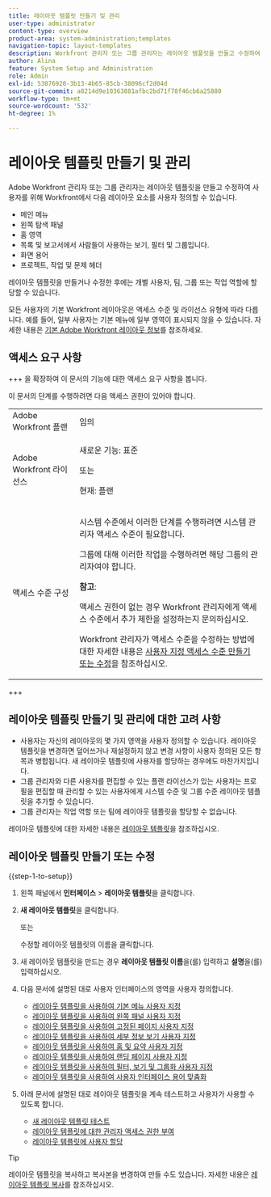 ```yaml
---
title: 레이아웃 템플릿 만들기 및 관리
user-type: administrator
content-type: overview
product-area: system-administration;templates
navigation-topic: layout-templates
description: Workfront 관리자 또는 그룹 관리자는 레이아웃 템플릿을 만들고 수정하여 사용자를 위해 Workfront의 레이아웃 요소를 사용자 정의할 수 있습니다.
author: Alina
feature: System Setup and Administration
role: Admin
exl-id: 53076920-3b13-4b65-85cb-38096cf2d04d
source-git-commit: a8214d9e10363881afbc2bd71f78f46cb6a25880
workflow-type: tm+mt
source-wordcount: '532'
ht-degree: 1%

---
```


# 레이아웃 템플릿 만들기 및 관리

<!--Audited: 12/2023-->

<!--
**DON'T DELETE, DRAFT OR HIDE THIS ARTICLE. IT IS LINKED TO THE PRODUCT, THROUGH THE CONTEXT SENSITIVE HELP LINKS.
-->

Adobe Workfront 관리자 또는 그룹 관리자는 레이아웃 템플릿을 만들고 수정하여 사용자를 위해 Workfront에서 다음 레이아웃 요소를 사용자 정의할 수 있습니다.

* 메인 메뉴
* 왼쪽 탐색 패널
* 홈 영역
* 목록 및 보고서에서 사람들이 사용하는 보기, 필터 및 그룹입니다.
* 화면 용어
* 프로젝트, 작업 및 문제 헤더

레이아웃 템플릿을 만들거나 수정한 후에는 개별 사용자, 팀, 그룹 또는 작업 역할에 할당할 수 있습니다.

모든 사용자의 기본 Workfront 레이아웃은 액세스 수준 및 라이선스 유형에 따라 다릅니다. 예를 들어, 일부 사용자는 기본 메뉴에 일부 영역이 표시되지 않을 수 있습니다. 자세한 내용은 [기본 Adobe Workfront 레이아웃 정보](../../../administration-and-setup/customize-workfront/use-layout-templates/about-the-default-wf-layout.md)를 참조하세요.

## 액세스 요구 사항

+++ 을 확장하여 이 문서의 기능에 대한 액세스 요구 사항을 봅니다.

이 문서의 단계를 수행하려면 다음 액세스 권한이 있어야 합니다.

<table style="table-layout:auto"> 
 <col> 
 <col> 
 <tbody> 
  <tr> 
   <td role="rowheader">Adobe Workfront 플랜</td> 
   <td>임의</td> 
  </tr> 
  <tr> 
   <td role="rowheader">Adobe Workfront 라이선스</td> 
   <td><p>새로운 기능: 표준</p>
   또는
   <p>현재: 플랜</p></td> 
  </tr> 
  <tr> 
   <td role="rowheader">액세스 수준 구성</td> 
   <td> <p>시스템 수준에서 이러한 단계를 수행하려면 시스템 관리자 액세스 수준이 필요합니다.</p>
<p>그룹에 대해 이러한 작업을 수행하려면 해당 그룹의 관리자여야 합니다.</p> <p><b>참고</b>:</p> <p>액세스 권한이 없는 경우 Workfront 관리자에게 액세스 수준에서 추가 제한을 설정하는지 문의하십시오.

Workfront 관리자가 액세스 수준을 수정하는 방법에 대한 자세한 내용은 <a href="../../../administration-and-setup/add-users/configure-and-grant-access/create-modify-access-levels.md" class="MCXref xref">사용자 지정 액세스 수준 만들기 또는 수정</a>을 참조하십시오.</p> </td>
</tr> 
 </tbody> 
</table>

+++

## 레이아웃 템플릿 만들기 및 관리에 대한 고려 사항

* 사용자는 자신의 레이아웃의 몇 가지 영역을 사용자 정의할 수 있습니다. 레이아웃 템플릿을 변경하면 덮어쓰거나 재설정하지 않고 변경 사항이 사용자 정의된 모든 항목과 병합됩니다. 새 레이아웃 템플릿에 사용자를 할당하는 경우에도 마찬가지입니다.
* 그룹 관리자와 다른 사용자를 편집할 수 있는 플랜 라이선스가 있는 사용자는 프로필을 편집할 때 관리할 수 있는 사용자에게 시스템 수준 및 그룹 수준 레이아웃 템플릿을 추가할 수 있습니다.
* 그룹 관리자는 작업 역할 또는 팀에 레이아웃 템플릿을 할당할 수 없습니다.

레이아웃 템플릿에 대한 자세한 내용은 [레이아웃 템플릿](../../../administration-and-setup/customize-workfront/use-layout-templates/use-layout-templates-customize-ui.md)을 참조하십시오.

<!--removed this from above, but keeping it for a bit, in case it will be needed - known issue around old templates still visible at time:
* Your older layout templates created in Adobe Workfront Classic have been automatically available in your instance of the new Adobe Workfront experience since they were migrated in early Fall 2019. Layout templates created in Adobe Workfront Classic after that time were migrated in April 2020. We recommend that you update these layout templates in the new Adobe Workfront experience to take advantage of new functionality and to make them even more useful in that environment.
-->

## 레이아웃 템플릿 만들기 또는 수정

{{step-1-to-setup}}

1. 왼쪽 패널에서 **인터페이스** > **레이아웃 템플릿**&#x200B;을 클릭합니다.

1. **새 레이아웃 템플릿**&#x200B;을 클릭합니다.

   또는

   수정할 레이아웃 템플릿의 이름을 클릭합니다.

1. 새 레이아웃 템플릿을 만드는 경우 **레이아웃 템플릿 이름**&#x200B;을(를) 입력하고 **설명**&#x200B;을(를) 입력하십시오.

1. 다음 문서에 설명된 대로 사용자 인터페이스의 영역을 사용자 정의합니다.

   * [레이아웃 템플릿을 사용하여 기본 메뉴 사용자 지정](../../../administration-and-setup/customize-workfront/use-layout-templates/customize-main-menu.md)
   * [레이아웃 템플릿을 사용하여 왼쪽 패널 사용자 지정](../../../administration-and-setup/customize-workfront/use-layout-templates/customize-left-panel.md)
   * [레이아웃 템플릿을 사용하여 고정된 페이지 사용자 지정](../../../administration-and-setup/customize-workfront/use-layout-templates/customize-pinned-pages.md)
   * [레이아웃 템플릿을 사용하여 세부 정보 보기 사용자 지정](../../../administration-and-setup/customize-workfront/use-layout-templates/customize-details-view-layout-template.md)
   * [레이아웃 템플릿을 사용하여 홈 및 요약 사용자 지정](../../../administration-and-setup/customize-workfront/use-layout-templates/customize-home-summary-layout-template.md)
   * [레이아웃 템플릿을 사용하여 랜딩 페이지 사용자 지정](../../../administration-and-setup/customize-workfront/use-layout-templates/customize-landing-page.md)
   * [레이아웃 템플릿을 사용하여 필터, 보기 및 그룹화 사용자 지정](../../../administration-and-setup/customize-workfront/use-layout-templates/customize-fvg-list-controls-layout-template.md)
   * [레이아웃 템플릿을 사용하여 사용자 인터페이스 용어 맞춤화](../../../administration-and-setup/customize-workfront/use-layout-templates/customize-terminology.md)

1. 아래 문서에 설명된 대로 레이아웃 템플릿을 계속 테스트하고 사용자가 사용할 수 있도록 합니다.

   * [새 레이아웃 템플릿 테스트](../../../administration-and-setup/customize-workfront/use-layout-templates/test-a-layout-template.md)
   * [레이아웃 템플릿에 대한 관리자 액세스 권한 부여](../../../administration-and-setup/customize-workfront/use-layout-templates/grant-admin-access-layout-template.md)
   * [레이아웃 템플릿에 사용자 할당](../../../administration-and-setup/customize-workfront/use-layout-templates/assign-users-to-layout-template.md)

>[!TIP]
>
>레이아웃 템플릿을 복사하고 복사본을 변경하여 만들 수도 있습니다. 자세한 내용은 [레이아웃 템플릿 복사](../../../administration-and-setup/customize-workfront/use-layout-templates/copy-a-layout-template.md)를 참조하십시오.

